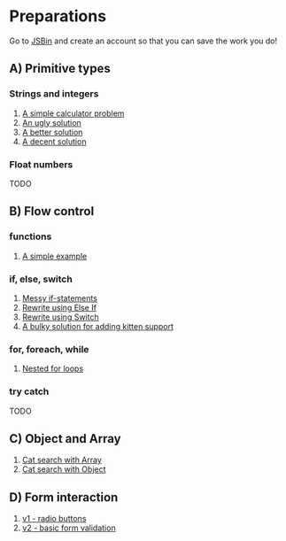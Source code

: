 # Preparations

Go to [JSBin](http://jsbin.com) and create an account so that you can save the work you do!

## A) Primitive types 

### Strings and integers

1. [A simple calculator problem](https://jsbin.com/jubipex/edit?html,js,output)
2. [An ugly solution](https://jsbin.com/lanisel/edit?html,js,output)
3. [A better solution](https://jsbin.com/yebipav/edit?html,js,output)
4. [A decent solution](https://jsbin.com/pavifud/edit?html,js,output)

### Float numbers

TODO

## B) Flow control

### functions

1. [A simple example](https://jsbin.com/jiloruf/edit?html,js,output)

### if, else, switch

1. [Messy if-statements](https://jsbin.com/fuqowun/edit?html,js,output)
2. [Rewrite using Else If](https://jsbin.com/wujeviw/edit?html,js,output)
3. [Rewrite using Switch](https://jsbin.com/kajiqol/edit?html,js,output)
4. [A bulky solution for adding kitten support](https://jsbin.com/silori/edit?html,js,output)

### for, foreach, while

1. [Nested for loops](https://jsbin.com/xucabeq/edit?html,js,console,output)

### try catch

TODO

## C) Object and Array

1. [Cat search with Array](https://jsbin.com/papawij/edit?html,js,output)
2. [Cat search with Object](https://jsbin.com/diboxaf/edit?html,js,output)

## D) Form interaction

1. [v1 - radio buttons](https://jsbin.com/juwigic/edit?html,js,output)
2. [v2 - basic form validation](https://jsbin.com/yigubas/edit?html,js,output)
